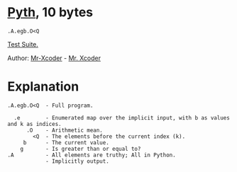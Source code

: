# [Pyth](https://github.com/isaacg1/pyth), 10 bytes

    .A.egb.O<Q

[Test Suite.](http://pyth.herokuapp.com/?code=.A.egb.O%3CQ&test_suite=1&test_suite_input=%5B%5D%0A%5B3%5D%0A%5B2%2C+12%5D%0A%5B1%2C+4%2C+3%2C+8%2C+6%5D%0A%5B1%2C+2%2C+3%2C+4%2C+5%5D%0A%5B6%2C+6%2C+6%2C+6%2C+6%5D%0A%5B3%2C+2%5D%0A%5B4%2C+5%2C+6%2C+4%5D%0A%5B4%2C+2%2C+1%2C+5%2C+7%5D%0A%5B45%2C+45%2C+46%2C+43%5D%0A%5B32%2C+9%2C+15%2C+19%2C+10%5D&debug=0)

Author: [Mr-Xcoder](https://github.com/Mr-Xcoder) - [Mr. Xcoder](https://chat.stackexchange.com/users/268674)

# Explanation

    .A.egb.O<Q  - Full program.
    
      .e        - Enumerated map over the implicit input, with b as values and k as indices.
          .O    - Arithmetic mean.
            <Q  - The elements before the current index (k).
         b      - The current value.
        g       - Is greater than or equal to?
    .A          - All elements are truthy; All in Python.
                - Implicitly output.
